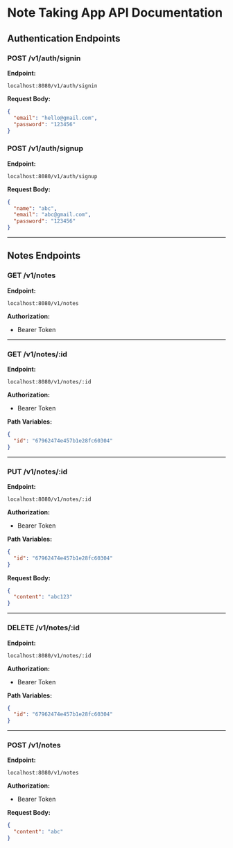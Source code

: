 # Note Taking App API Documentation

## Authentication Endpoints

### **POST /v1/auth/signin**

**Endpoint:**

```
localhost:8080/v1/auth/signin
```

**Request Body:**

```json
{
  "email": "hello@gmail.com",
  "password": "123456"
}
```

### **POST /v1/auth/signup**

**Endpoint:**

```
localhost:8080/v1/auth/signup
```

**Request Body:**

```json
{
  "name": "abc",
  "email": "abc@gmail.com",
  "password": "123456"
}
```

---

## Notes Endpoints

### **GET /v1/notes**

**Endpoint:**

```
localhost:8080/v1/notes
```

**Authorization:**

- Bearer Token

---

### **GET /v1/notes/:id**

**Endpoint:**

```
localhost:8080/v1/notes/:id
```

**Authorization:**

- Bearer Token

**Path Variables:**

```json
{
  "id": "67962474e457b1e28fc60304"
}
```

---

### **PUT /v1/notes/:id**

**Endpoint:**

```
localhost:8080/v1/notes/:id
```

**Authorization:**

- Bearer Token

**Path Variables:**

```json
{
  "id": "67962474e457b1e28fc60304"
}
```

**Request Body:**

```json
{
  "content": "abc123"
}
```

---

### **DELETE /v1/notes/:id**

**Endpoint:**

```
localhost:8080/v1/notes/:id
```

**Authorization:**

- Bearer Token

**Path Variables:**

```json
{
  "id": "67962474e457b1e28fc60304"
}
```

---

### **POST /v1/notes**

**Endpoint:**

```
localhost:8080/v1/notes
```

**Authorization:**

- Bearer Token

**Request Body:**

```json
{
  "content": "abc"
}
```
